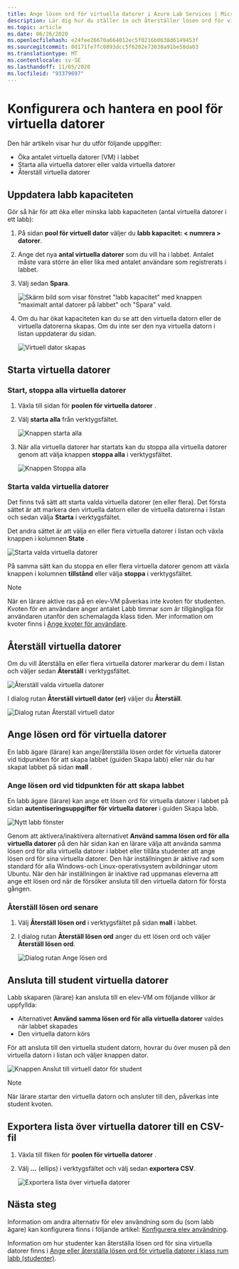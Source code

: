 ```yaml
---
title: Ange lösen ord för virtuella datorer i Azure Lab Services | Microsoft Docs
description: Lär dig hur du ställer in och återställer lösen ord för virtuella datorer i klass rum labb Azure Lab Services.
ms.topic: article
ms.date: 06/26/2020
ms.openlocfilehash: e24fee26670a664012ec5f0216b0638d6149453f
ms.sourcegitcommit: 0d171fe7fc0893dcc5f6202e73038a91be58da03
ms.translationtype: MT
ms.contentlocale: sv-SE
ms.lasthandoff: 11/05/2020
ms.locfileid: "93379697"
---
```

# <a name="set-up-and-manage-virtual-machine-pool"></a>Konfigurera och hantera en pool för virtuella datorer 
Den här artikeln visar hur du utför följande uppgifter:

- Öka antalet virtuella datorer (VM) i labbet
- Starta alla virtuella datorer eller valda virtuella datorer 
- Återställ virtuella datorer

## <a name="update-the-lab-capacity"></a>Uppdatera labb kapaciteten
Gör så här för att öka eller minska labb kapaciteten (antal virtuella datorer i ett labb):

1. På sidan **pool för virtuell dator** väljer du **labb kapacitet: &lt; numrera &gt; datorer**.
2. Ange det nya **antal virtuella datorer** som du vill ha i labbet. Antalet måste vara större än eller lika med antalet användare som registrerats i labbet. 
3. Välj sedan **Spara**. 

    ![Skärm bild som visar fönstret "labb kapacitet" med knappen "maximalt antal datorer på labbet" och "Spara" vald.](./media/how-to-set-virtual-machine-passwords/number-of-vms-in-lab.png)
4. Om du har ökat kapaciteten kan du se att den virtuella datorn eller de virtuella datorerna skapas. Om du inte ser den nya virtuella datorn i listan uppdaterar du sidan. 

    ![Virtuell dator skapas](./media/how-to-set-virtual-machine-passwords/vm-being-created.png)

## <a name="start-vms"></a>Starta virtuella datorer

### <a name="start-ot-stop-all-vms"></a>Start, stoppa alla virtuella datorer
1. Växla till sidan för **poolen för virtuella datorer** . 
2. Välj **starta alla** från verktygsfältet. 

    ![Knappen starta alla](./media/how-to-set-virtual-machine-passwords/start-all-vms-button.png)
3. När alla virtuella datorer har startats kan du stoppa alla virtuella datorer genom att välja knappen **stoppa alla** i verktygsfältet. 

    ![Knappen Stoppa alla](./media/how-to-set-virtual-machine-passwords/stop-all-vms-button.png)

### <a name="start-selected-vms"></a>Starta valda virtuella datorer
Det finns två sätt att starta valda virtuella datorer (en eller flera). Det första sättet är att markera den virtuella datorn eller de virtuella datorerna i listan och sedan välja **Starta** i verktygsfältet. 

Det andra sättet är att välja en eller flera virtuella datorer i listan och växla knappen i kolumnen **State** . 

![Starta valda virtuella datorer](./media/how-to-set-virtual-machine-passwords/start-selected-vms.png)

På samma sätt kan du stoppa en eller flera virtuella datorer genom att växla knappen i kolumnen **tillstånd** eller välja **stoppa** i verktygsfältet. 

> [!NOTE]
> När en lärare aktive ras på en elev-VM påverkas inte kvoten för studenten. Kvoten för en användare anger antalet Labb timmar som är tillgängliga för användaren utanför den schemalagda klass tiden. Mer information om kvoter finns i [Ange kvoter för användare](how-to-configure-student-usage.md?#set-quotas-for-users).

## <a name="reset-vms"></a>Återställ virtuella datorer

Om du vill återställa en eller flera virtuella datorer markerar du dem i listan och väljer sedan **Återställ** i verktygsfältet. 

![Återställ valda virtuella datorer](./media/how-to-set-virtual-machine-passwords/reset-vm-button.png)

I dialog rutan **Återställ virtuell dator (er)** väljer du **Återställ**. 

![Dialog rutan Återställ virtuell dator](./media/how-to-set-virtual-machine-passwords/reset-vms-dialog.png)

## <a name="set-password-for-vms"></a>Ange lösen ord för virtuella datorer
En labb ägare (lärare) kan ange/återställa lösen ordet för virtuella datorer vid tidpunkten för att skapa labbet (guiden Skapa labb) eller när du har skapat labbet på sidan **mall** . 

### <a name="set-password-at-the-time-of-lab-creation"></a>Ange lösen ord vid tidpunkten för att skapa labbet
En labb ägare (lärare) kan ange ett lösen ord för virtuella datorer i labbet på sidan **autentiseringsuppgifter för virtuella datorer** i guiden Skapa labb.

![Nytt labb fönster](./media/tutorial-setup-classroom-lab/virtual-machine-credentials.png)

Genom att aktivera/inaktivera alternativet **Använd samma lösen ord för alla virtuella datorer** på den här sidan kan en lärare välja att använda samma lösen ord för alla virtuella datorer i labbet eller tillåta studenter att ange lösen ord för sina virtuella datorer. Den här inställningen är aktive rad som standard för alla Windows-och Linux-operativsystem avbildningar utom Ubuntu. När den här inställningen är inaktive rad uppmanas eleverna att ange ett lösen ord när de försöker ansluta till den virtuella datorn för första gången. 

### <a name="reset-password-later"></a>Återställ lösen ord senare

1. Välj **Återställ lösen ord** i verktygsfältet på sidan **mall** i labbet. 
1. I dialog rutan **Återställ lösen ord** anger du ett lösen ord och väljer **Återställ lösen ord**.
    
    ![Dialog rutan Ange lösen ord](./media/how-to-set-virtual-machine-passwords/set-password.png)

## <a name="connect-to-student-vms"></a>Ansluta till student virtuella datorer
Labb skaparen (lärare) kan ansluta till en elev-VM om följande villkor är uppfyllda: 

- Alternativet **Använd samma lösen ord för alla virtuella datorer** valdes när labbet skapades
- Den virtuella datorn körs 

 För att ansluta till den virtuella student datorn, hovrar du över musen på den virtuella datorn i listan och väljer knappen dator.  

![Knappen Anslut till virtuell dator för student](./media/how-to-set-virtual-machine-passwords/connect-student-vm.png)

> [!NOTE]
> När lärare startar den virtuella datorn och ansluter till den, påverkas inte student kvoten. 

## <a name="export-list-of-virtual-machines-to-a-csv-file"></a>Exportera lista över virtuella datorer till en CSV-fil

1. Växla till fliken för **poolen för virtuella datorer** .
2. Välj **...** (ellips) i verktygsfältet och välj sedan **exportera CSV**. 

    ![Exportera lista över virtuella datorer](./media/how-to-export-users-virtual-machines-csv/virtual-machines-export-csv.png)

## <a name="next-steps"></a>Nästa steg
Information om andra alternativ för elev användning som du (som labb ägare) kan konfigurera finns i följande artikel: [Konfigurera elev användning](how-to-configure-student-usage.md).

Information om hur studenter kan återställa lösen ord för sina virtuella datorer finns i [Ange eller återställa lösen ord för virtuella datorer i klass rum labb (studenter)](how-to-set-virtual-machine-passwords-student.md).